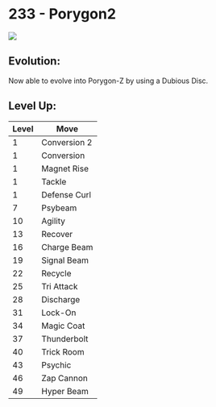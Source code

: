 # 233 - Porygon2
![][233]

## Evolution:
Now able to evolve into Porygon-Z by using a Dubious Disc.

## Level Up:

Level | Move
---   | ---
  1   | Conversion 2
  1   | Conversion
  1   | Magnet Rise
  1   | Tackle
  1   | Defense Curl
  7   | Psybeam
 10   | Agility
 13   | Recover
 16   | Charge Beam
 19   | Signal Beam
 22   | Recycle
 25   | Tri Attack
 28   | Discharge
 31   | Lock-On
 34   | Magic Coat
 37   | Thunderbolt
 40   | Trick Room
 43   | Psychic
 46   | Zap Cannon
 49   | Hyper Beam



[233]: /img/pokemon/233.png
